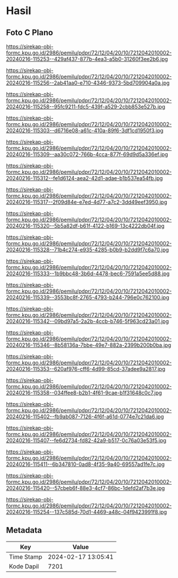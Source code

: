 # Hasil

## Foto C Plano

https://sirekap-obj-formc.kpu.go.id/2986/pemilu/pdpr/72/12/04/20/10/7212042010002-20240216-115253--429af437-877b-4ea3-a5b0-31260f3ee2b6.jpg

https://sirekap-obj-formc.kpu.go.id/2986/pemilu/pdpr/72/12/04/20/10/7212042010002-20240216-115256--2ab41aa0-e710-4346-9373-5bd709904a0a.jpg

https://sirekap-obj-formc.kpu.go.id/2986/pemilu/pdpr/72/12/04/20/10/7212042010002-20240216-115258--95fc9211-fdc5-439f-a529-2cbb853e527b.jpg

https://sirekap-obj-formc.kpu.go.id/2986/pemilu/pdpr/72/12/04/20/10/7212042010002-20240216-115303--d6716e08-a61c-410a-89f6-3df1cd1950f3.jpg

https://sirekap-obj-formc.kpu.go.id/2986/pemilu/pdpr/72/12/04/20/10/7212042010002-20240216-115309--aa30c072-766b-4cca-877f-69d9d5a336ef.jpg

https://sirekap-obj-formc.kpu.go.id/2986/pemilu/pdpr/72/12/04/20/10/7212042010002-20240216-115312--fe1d6124-aea2-42d1-adae-b1b537ea54fb.jpg

https://sirekap-obj-formc.kpu.go.id/2986/pemilu/pdpr/72/12/04/20/10/7212042010002-20240216-115317--2f09d84e-e7ed-4d77-a7c2-3dd49eef3950.jpg

https://sirekap-obj-formc.kpu.go.id/2986/pemilu/pdpr/72/12/04/20/10/7212042010002-20240216-115320--5b5a82df-b61f-4122-b169-13c4222db04f.jpg

https://sirekap-obj-formc.kpu.go.id/2986/pemilu/pdpr/72/12/04/20/10/7212042010002-20240216-115328--71b4c274-e935-4285-b0b9-b2dd9f7c6a70.jpg

https://sirekap-obj-formc.kpu.go.id/2986/pemilu/pdpr/72/12/04/20/10/7212042010002-20240216-115333--1b9bbc48-3b6d-4478-bec6-7591a5ee5d88.jpg

https://sirekap-obj-formc.kpu.go.id/2986/pemilu/pdpr/72/12/04/20/10/7212042010002-20240216-115339--3553bc8f-2765-4793-b244-796e0c762100.jpg

https://sirekap-obj-formc.kpu.go.id/2986/pemilu/pdpr/72/12/04/20/10/7212042010002-20240216-115342--09bd97a5-2a2b-4ccb-b746-5f963cd23a01.jpg

https://sirekap-obj-formc.kpu.go.id/2986/pemilu/pdpr/72/12/04/20/10/7212042010002-20240216-115346--8b58136a-7bbe-49e7-882a-2399b200b0ba.jpg

https://sirekap-obj-formc.kpu.go.id/2986/pemilu/pdpr/72/12/04/20/10/7212042010002-20240216-115353--620af976-cff6-4d99-85cd-37adee9a2817.jpg

https://sirekap-obj-formc.kpu.go.id/2986/pemilu/pdpr/72/12/04/20/10/7212042010002-20240216-115358--034ffee8-b2b1-4f61-9cae-b1f31648c0c7.jpg

https://sirekap-obj-formc.kpu.go.id/2986/pemilu/pdpr/72/12/04/20/10/7212042010002-20240216-115402--fb9ab087-7126-4f6f-a61d-0774e7c21da6.jpg

https://sirekap-obj-formc.kpu.go.id/2986/pemilu/pdpr/72/12/04/20/10/7212042010002-20240216-115407--fe6d2734-fd82-42a9-b517-0c76a03e53f5.jpg

https://sirekap-obj-formc.kpu.go.id/2986/pemilu/pdpr/72/12/04/20/10/7212042010002-20240216-115411--6b347810-0ad8-4f35-9a40-69557ad1fe7c.jpg

https://sirekap-obj-formc.kpu.go.id/2986/pemilu/pdpr/72/12/04/20/10/7212042010002-20240216-115420--57cbeb6f-88e3-4cf7-86bc-1defd2af7b3e.jpg

https://sirekap-obj-formc.kpu.go.id/2986/pemilu/pdpr/72/12/04/20/10/7212042010002-20240216-115254--137c585d-70d1-4469-a48c-04f9423991f8.jpg


## Metadata

| Key        | Value               |
| ---------- | ------------------- |
| Time Stamp | 2024-02-17 13:05:41 |
| Kode Dapil | 7201                |



